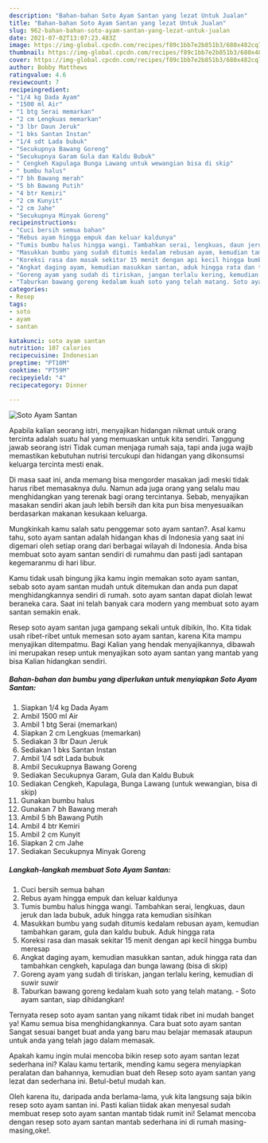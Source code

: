 ```yaml
---
description: "Bahan-bahan Soto Ayam Santan yang lezat Untuk Jualan"
title: "Bahan-bahan Soto Ayam Santan yang lezat Untuk Jualan"
slug: 962-bahan-bahan-soto-ayam-santan-yang-lezat-untuk-jualan
date: 2021-07-02T13:07:23.483Z
image: https://img-global.cpcdn.com/recipes/f89c1bb7e2b851b3/680x482cq70/soto-ayam-santan-foto-resep-utama.jpg
thumbnail: https://img-global.cpcdn.com/recipes/f89c1bb7e2b851b3/680x482cq70/soto-ayam-santan-foto-resep-utama.jpg
cover: https://img-global.cpcdn.com/recipes/f89c1bb7e2b851b3/680x482cq70/soto-ayam-santan-foto-resep-utama.jpg
author: Bobby Matthews
ratingvalue: 4.6
reviewcount: 7
recipeingredient:
- "1/4 kg Dada Ayam"
- "1500 ml Air"
- "1 btg Serai memarkan"
- "2 cm Lengkuas memarkan"
- "3 lbr Daun Jeruk"
- "1 bks Santan Instan"
- "1/4 sdt Lada bubuk"
- "Secukupnya Bawang Goreng"
- "Secukupnya Garam Gula dan Kaldu Bubuk"
- " Cengkeh Kapulaga Bunga Lawang untuk wewangian bisa di skip"
- " bumbu halus"
- "7 bh Bawang merah"
- "5 bh Bawang Putih"
- "4 btr Kemiri"
- "2 cm Kunyit"
- "2 cm Jahe"
- "Secukupnya Minyak Goreng"
recipeinstructions:
- "Cuci bersih semua bahan"
- "Rebus ayam hingga empuk dan keluar kaldunya"
- "Tumis bumbu halus hingga wangi. Tambahkan serai, lengkuas, daun jeruk dan lada bubuk, aduk hingga rata kemudian sisihkan"
- "Masukkan bumbu yang sudah ditumis kedalam rebusan ayam, kemudian tambahkan garam, gula dan kaldu bubuk. Aduk hingga rata"
- "Koreksi rasa dan masak sekitar 15 menit dengan api kecil hingga bumbu meresap"
- "Angkat daging ayam, kemudian masukkan santan, aduk hingga rata dan tambahkan cengkeh, kapulaga dan bunga lawang (bisa di skip)"
- "Goreng ayam yang sudah di tiriskan, jangan terlalu kering, kemudian di suwir suwir"
- "Taburkan bawang goreng kedalam kuah soto yang telah matang. Soto ayam santan, siap dihidangkan!"
categories:
- Resep
tags:
- soto
- ayam
- santan

katakunci: soto ayam santan 
nutrition: 107 calories
recipecuisine: Indonesian
preptime: "PT10M"
cooktime: "PT59M"
recipeyield: "4"
recipecategory: Dinner

---
```



![Soto Ayam Santan](https://img-global.cpcdn.com/recipes/f89c1bb7e2b851b3/680x482cq70/soto-ayam-santan-foto-resep-utama.jpg)

Apabila kalian seorang istri, menyajikan hidangan nikmat untuk orang tercinta adalah suatu hal yang memuaskan untuk kita sendiri. Tanggung jawab seorang istri Tidak cuman menjaga rumah saja, tapi anda juga wajib memastikan kebutuhan nutrisi tercukupi dan hidangan yang dikonsumsi keluarga tercinta mesti enak.

Di masa  saat ini, anda memang bisa mengorder masakan jadi meski tidak harus ribet memasaknya dulu. Namun ada juga orang yang selalu mau menghidangkan yang terenak bagi orang tercintanya. Sebab, menyajikan masakan sendiri akan jauh lebih bersih dan kita pun bisa menyesuaikan berdasarkan makanan kesukaan keluarga. 



Mungkinkah kamu salah satu penggemar soto ayam santan?. Asal kamu tahu, soto ayam santan adalah hidangan khas di Indonesia yang saat ini digemari oleh setiap orang dari berbagai wilayah di Indonesia. Anda bisa membuat soto ayam santan sendiri di rumahmu dan pasti jadi santapan kegemaranmu di hari libur.

Kamu tidak usah bingung jika kamu ingin memakan soto ayam santan, sebab soto ayam santan mudah untuk ditemukan dan anda pun dapat menghidangkannya sendiri di rumah. soto ayam santan dapat diolah lewat beraneka cara. Saat ini telah banyak cara modern yang membuat soto ayam santan semakin enak.

Resep soto ayam santan juga gampang sekali untuk dibikin, lho. Kita tidak usah ribet-ribet untuk memesan soto ayam santan, karena Kita mampu menyajikan ditempatmu. Bagi Kalian yang hendak menyajikannya, dibawah ini merupakan resep untuk menyajikan soto ayam santan yang mantab yang bisa Kalian hidangkan sendiri.

<!--inarticleads1-->

##### Bahan-bahan dan bumbu yang diperlukan untuk menyiapkan Soto Ayam Santan:

1. Siapkan 1/4 kg Dada Ayam
1. Ambil 1500 ml Air
1. Ambil 1 btg Serai (memarkan)
1. Siapkan 2 cm Lengkuas (memarkan)
1. Sediakan 3 lbr Daun Jeruk
1. Sediakan 1 bks Santan Instan
1. Ambil 1/4 sdt Lada bubuk
1. Ambil Secukupnya Bawang Goreng
1. Sediakan Secukupnya Garam, Gula dan Kaldu Bubuk
1. Sediakan  Cengkeh, Kapulaga, Bunga Lawang (untuk wewangian, bisa di skip)
1. Gunakan  bumbu halus
1. Gunakan 7 bh Bawang merah
1. Ambil 5 bh Bawang Putih
1. Ambil 4 btr Kemiri
1. Ambil 2 cm Kunyit
1. Siapkan 2 cm Jahe
1. Sediakan Secukupnya Minyak Goreng




<!--inarticleads2-->

##### Langkah-langkah membuat Soto Ayam Santan:

1. Cuci bersih semua bahan
1. Rebus ayam hingga empuk dan keluar kaldunya
1. Tumis bumbu halus hingga wangi. Tambahkan serai, lengkuas, daun jeruk dan lada bubuk, aduk hingga rata kemudian sisihkan
1. Masukkan bumbu yang sudah ditumis kedalam rebusan ayam, kemudian tambahkan garam, gula dan kaldu bubuk. Aduk hingga rata
1. Koreksi rasa dan masak sekitar 15 menit dengan api kecil hingga bumbu meresap
1. Angkat daging ayam, kemudian masukkan santan, aduk hingga rata dan tambahkan cengkeh, kapulaga dan bunga lawang (bisa di skip)
1. Goreng ayam yang sudah di tiriskan, jangan terlalu kering, kemudian di suwir suwir
1. Taburkan bawang goreng kedalam kuah soto yang telah matang. - Soto ayam santan, siap dihidangkan!




Ternyata resep soto ayam santan yang nikamt tidak ribet ini mudah banget ya! Kamu semua bisa menghidangkannya. Cara buat soto ayam santan Sangat sesuai banget buat anda yang baru mau belajar memasak ataupun untuk anda yang telah jago dalam memasak.

Apakah kamu ingin mulai mencoba bikin resep soto ayam santan lezat sederhana ini? Kalau kamu tertarik, mending kamu segera menyiapkan peralatan dan bahannya, kemudian buat deh Resep soto ayam santan yang lezat dan sederhana ini. Betul-betul mudah kan. 

Oleh karena itu, daripada anda berlama-lama, yuk kita langsung saja bikin resep soto ayam santan ini. Pasti kalian tiidak akan menyesal sudah membuat resep soto ayam santan mantab tidak rumit ini! Selamat mencoba dengan resep soto ayam santan mantab sederhana ini di rumah masing-masing,oke!.

